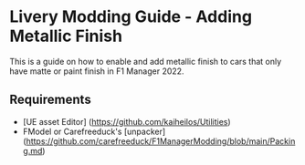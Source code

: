 # Livery Modding Guide - Adding Metallic Finish
This is a guide on how to enable and add metallic finish to cars that only have matte or paint finish in F1 Manager 2022.

## Requirements
- [UE asset Editor] (https://github.com/kaiheilos/Utilities)
- FModel or Carefreeduck's [unpacker] (https://github.com/carefreeduck/F1ManagerModding/blob/main/Packing.md)

